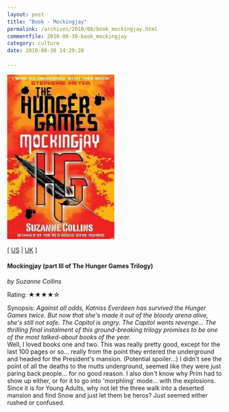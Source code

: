 ```yaml
---
layout: post
title: "Book - Mockingjay"
permalink: /archives/2010/08/book_mockingjay.html
commentfile: 2010-08-30-book_mockingjay
category: culture
date: 2010-08-30 14:29:28

---
```


<img class="photo right" src="/assets/images/1407109375.jpg" width="250" alt="Mockingjay (part III of The Hunger Games Trilogy) cover" />

\[ [US](http://www.amazon.com/o/asin/1407109375) | [UK](http://www.amazon.co.uk/o/asin/1407109375) \]

#### Mockingjay (part III of The Hunger Games Trilogy)

<em>by Suzanne Collins</em>

Rating: ★★★★☆

<div class="book_synopsis">
Synopsis: <em> Against all odds, Katniss Everdeen has survived the Hunger Games twice. But now that she's made it out of the bloody arena alive, she's still not safe. The Capitol is angry. The Capitol wants revenge... The thrilling final instalment of this ground-breaking trilogy promises to be one of the most talked-about books of the year. </em>

</div>
Well, I loved books one and two. This was really pretty good, except for the last 100 pages or so... really from the point they entered the underground and headed for the President's mansion. (Potential spoiler...) I didn't see the point of all the deaths to the mutts underground, seemed like they were just paring back people... for no good reason. I also don't know why Prim had to show up either, or for it to go into 'morphling' mode... with the explosions. Since it is for Young Adults, why not let the three walk into a deserted mansion and find Snow and just let them be heros? Just seemed either rushed or confused.
